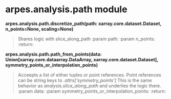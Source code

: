 # arpes.analysis.path module

**arpes.analysis.path.discretize\_path(path:
xarray.core.dataset.Dataset, n\_points=None, scaling=None)**

> Shares logic with slice\_along\_path :param path: :param n\_points:
> :return:

**arpes.analysis.path.path\_from\_points(data:
Union\[xarray.core.dataarray.DataArray, xarray.core.dataset.Dataset\],
symmetry\_points\_or\_interpolation\_points)**

> Acceepts a list of either tuples or point references. Point references
> can be string keys to *.attrs\[‘symmetry\_points’\]* This is the same
> behavior as *analysis.slice\_along\_path* and underlies the logic
> there. :param data: :param
> symmetry\_points\_or\_interpolation\_points: :return:

